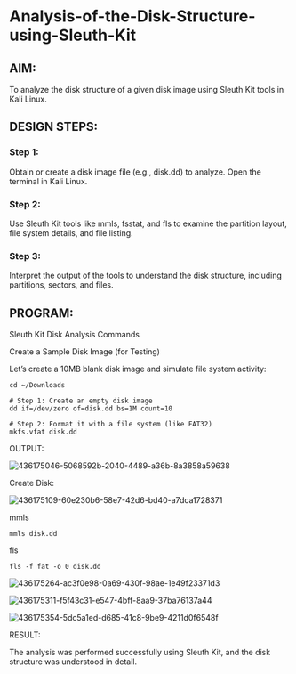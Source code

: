 # Analysis-of-the-Disk-Structure-using-Sleuth-Kit

## AIM:
To analyze the disk structure of a given disk image using Sleuth Kit tools in Kali Linux.

## DESIGN STEPS:
### Step 1:
Obtain or create a disk image file (e.g., disk.dd) to analyze. Open the terminal in Kali Linux.

### Step 2:
Use Sleuth Kit tools like mmls, fsstat, and fls to examine the partition layout, file system details, and file listing.

### Step 3:
Interpret the output of the tools to understand the disk structure, including partitions, sectors, and files.

## PROGRAM:
Sleuth Kit Disk Analysis Commands

Create a Sample Disk Image (for Testing)

Let’s create a 10MB blank disk image and simulate file system activity:
```
cd ~/Downloads

# Step 1: Create an empty disk image
dd if=/dev/zero of=disk.dd bs=1M count=10

# Step 2: Format it with a file system (like FAT32)
mkfs.vfat disk.dd
```
OUTPUT:

![436175046-5068592b-2040-4489-a36b-8a3858a59638](https://github.com/user-attachments/assets/63b6ab27-bfbc-4912-a886-523a5048e77f)

Create Disk:

![436175109-60e230b6-58e7-42d6-bd40-a7dca1728371](https://github.com/user-attachments/assets/c5fe60ba-d96f-4993-8e0a-662d291e6236)


mmls
```
mmls disk.dd
```
fls
```
fls -f fat -o 0 disk.dd
```

![436175264-ac3f0e98-0a69-430f-98ae-1e49f23371d3](https://github.com/user-attachments/assets/1d49dc55-3b87-4a5e-bbbc-9fe02dbabb9e)


![436175311-f5f43c31-e547-4bff-8aa9-37ba76137a44](https://github.com/user-attachments/assets/eb2f28c5-689e-46b1-8676-826558e642fb)



![436175354-5dc5a1ed-d685-41c8-9be9-4211d0f6548f](https://github.com/user-attachments/assets/c2cf4754-d54d-4795-847e-7e1ac8a5ccfb)


RESULT:

The analysis was performed successfully using Sleuth Kit, and the disk structure was understood in detail.
